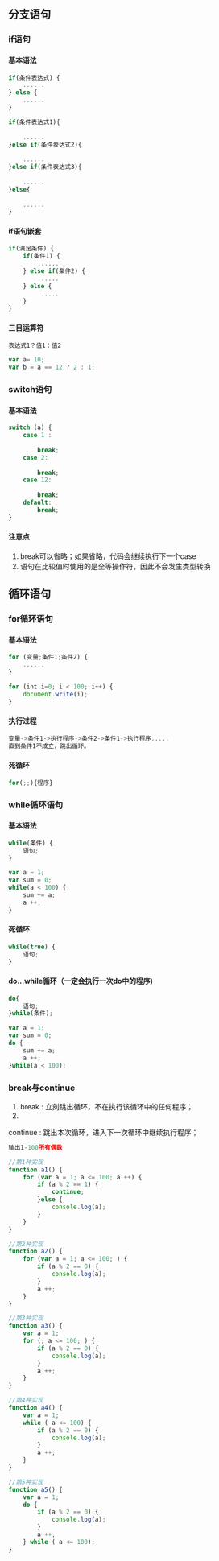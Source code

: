 ## 分支语句
### if语句
#### 基本语法
```js
if(条件表达式) {
    ......
} else {
    ......
}
```  


```js
if(条件表达式1){	
    ......
}else if(条件表达式2){	
    ......
}else if(条件表达式3){	
    ......
}else{	
    ......
}
```

#### if语句嵌套
```js
if(满足条件) {
    if(条件1) {
        ......
    } else if(条件2) {
        ......
    } else {
        ......
    }
}
```

#### 三目运算符

```js
表达式1？值1：值2

var a= 10;
var b = a == 12 ? 2 : 1;  

```

### switch语句
#### 基本语法
```js
switch (a) {
    case 1 :
        
        break;
    case 2:
        
        break;
    case 12:
        
        break;
    default:
        break;
}
```

#### 注意点
1. break可以省略；如果省略，代码会继续执行下一个case
2. 语句在比较值时使用的是全等操作符，因此不会发生类型转换

## 循环语句
### for循环语句
#### 基本语法
```js
for (变量;条件1;条件2) {
    ......
} 
```

```js
for (int i=0; i < 100; i++) {
    document.write(i);
}
```

#### 执行过程

```js
变量->条件1->执行程序->条件2->条件1->执行程序.....直到条件1不成立，跳出循环。
```

#### 死循环

```js
for(;;){程序}
```

### while循环语句
#### 基本语法

```js
while(条件) {
    语句;
}

var a = 1;
var sum = 0;
while(a < 100) {
    sum += a;
    a ++;
}
```

#### 死循环

```js
while(true) {
    语句;
}
```

#### do...while循环（一定会执行一次do中的程序)

```js
do{
    语句;
}while(条件);

var a = 1;
var sum = 0;
do {
    sum += a;
    a ++;
}while(a < 100);
```

### break与continue

1. break     :  立刻跳出循环，不在执行该循环中的任何程序；
2. continue  :  跳出本次循环，进入下一次循环中继续执行程序；  

```js
输出1-100所有偶数

//第1种实现
function a1() {
    for (var a = 1; a <= 100; a ++) {
        if (a % 2 == 1) {
            continue;
        }else {
            console.log(a);
        }
    }
}

//第2种实现
function a2() {
    for (var a = 1; a <= 100; ) {
        if (a % 2 == 0) {
            console.log(a);
        }
        a ++;
    }
}

//第3种实现
function a3() {
    var a = 1;
    for (; a <= 100; ) {
        if (a % 2 == 0) {
            console.log(a);
        }
        a ++;
    }
}

//第4种实现
function a4() {
    var a = 1;
    while ( a <= 100) {
        if (a % 2 == 0) {
            console.log(a);
        }
        a ++;
    }
}

//第5种实现
function a5() {
    var a = 1;
    do {
        if (a % 2 == 0) {
            console.log(a);
        }
        a ++;
    } while ( a <= 100);
}

```